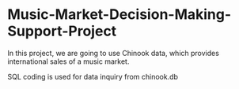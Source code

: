 # Music-Market-Decision-Making-Support-Project
In this project, we are going to use Chinook data, which provides international sales of a music market.

SQL coding is used for data inquiry from chinook.db
